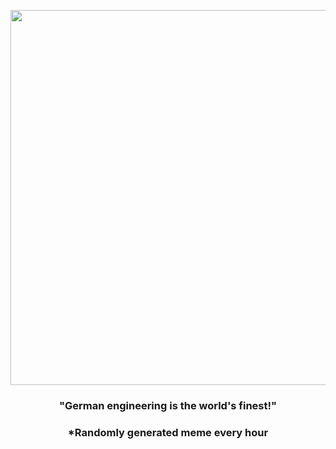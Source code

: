 <p align="center">
        <img src="https://i.imgur.com/3eNbUXh.jpg" width="600" height="600">
        </p>
        <h3 align="center">"German engineering is the world's finest!"</h3>
        <h3 align="center">*Randomly generated meme every hour</h3>
    